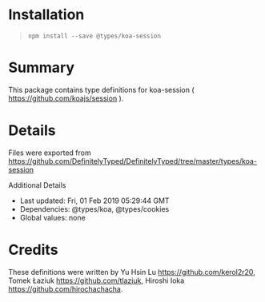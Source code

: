 # Installation
> `npm install --save @types/koa-session`

# Summary
This package contains type definitions for koa-session ( https://github.com/koajs/session ).

# Details
Files were exported from https://github.com/DefinitelyTyped/DefinitelyTyped/tree/master/types/koa-session

Additional Details
 * Last updated: Fri, 01 Feb 2019 05:29:44 GMT
 * Dependencies: @types/koa, @types/cookies
 * Global values: none

# Credits
These definitions were written by Yu Hsin Lu <https://github.com/kerol2r20>, Tomek Łaziuk <https://github.com/tlaziuk>, Hiroshi Ioka <https://github.com/hirochachacha>.
